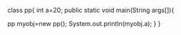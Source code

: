class pp{
int a=20;
public static void main(String args[]){

pp myobj=new pp();
System.out.println(myobj.a);
}
}
